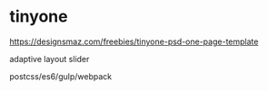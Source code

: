 # tinyone
https://designsmaz.com/freebies/tinyone-psd-one-page-template

adaptive layout
slider

postcss/es6/gulp/webpack
